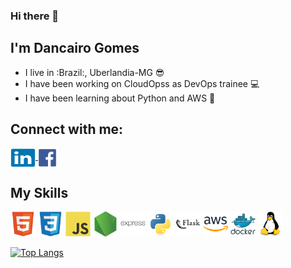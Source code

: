 ### Hi there 👋
## I'm Dancairo Gomes
- I live in :Brazil:, Uberlandia-MG 😎
- I have been working on CloudOpss as DevOps trainee 💻
- I have been learning about Python and AWS :sparkling_heart:

## Connect with me:
<a href="https://www.linkedin.com/in/dancairo-gomes-1a5b221b5/" target ="_blank">
<img align="center" alt="dancairo-linkedin" height="30" width="40" src="https://raw.githubusercontent.com/devicons/devicon/master/icons/linkedin/linkedin-plain.svg" style="max-width:100%;"> 
</a>  
<a href="https://www.linkedin.com/in/dancairo-gomes-1a5b221b5/" target ="_blank">
<img align="center" alt="dancairo-facebook height="22" width="30" src="https://raw.githubusercontent.com/devicons/devicon/master/icons/facebook/facebook-original.svg" style="max-width:100%;"> 
</a>

## My Skills
<img align="center" alt="HTML" height="40" width="40" src="https://raw.githubusercontent.com/devicons/devicon/master/icons/html5/html5-original.svg" style="max-width:100%;"></img> 
<img align="center" alt="CSS" height="40" width="40" src="https://raw.githubusercontent.com/devicons/devicon/master/icons/css3/css3-original.svg" style="max-width:100%;"></img> 
<img align="center" alt="javascript" height="40" width="40" src="https://raw.githubusercontent.com/devicons/devicon/master/icons/javascript/javascript-original.svg" style="max-width:100%;"></img>
<img align="center" alt="Node" height="40" width="40" src="https://raw.githubusercontent.com/devicons/devicon/master/icons/nodejs/nodejs-original.svg" style="max-width:100%;"></img>
<img align="center" alt="Express" height="40" width="40" src="https://raw.githubusercontent.com/devicons/devicon/master/icons/express/express-original-wordmark.svg" style="max-width:100%;"></img>
<img align="center" alt="Python" height="40" width="40" src="https://raw.githubusercontent.com/devicons/devicon/master/icons/python/python-original.svg" style="max-width:100%;"></img>
<img align="center" alt="Flask" height="40" width="40" src="https://raw.githubusercontent.com/devicons/devicon/master/icons/flask/flask-original-wordmark.svg" style="max-width:100%;"></img>
<img align="center" alt="AWS" height="40" width="40" src="https://raw.githubusercontent.com/devicons/devicon/master/icons/amazonwebservices/amazonwebservices-original-wordmark.svg" style="max-width:100%;"></img>
<img align="center" alt="Docker" height="40" width="40" src="https://raw.githubusercontent.com/devicons/devicon/master/icons/docker/docker-original-wordmark.svg" style="max-width:100%;"></img>
<img align="center" alt="Linux" height="40" width="40" src="https://raw.githubusercontent.com/devicons/devicon/master/icons/linux/linux-original.svg" style="max-width:100%;"></img>
<br><br>
[![Top Langs](https://github-readme-stats.vercel.app/api/top-langs/?username=Dancairo-Gomes)](https://github.com/Dancairo-Gomes/github-readme-stats)

<!--
**Dancairo-Gomes/Dancairo-Gomes** is a ✨ _special_ ✨ repository because its `README.md` (this file) appears on your GitHub profile.

Here are some ideas to get you started:

- 🔭 I’m currently working on CloudOpss...
- 🌱 I’m currently learning Python, AWS...
- 👯 I’m looking to collaborate on ...
- 🤔 I’m looking for help with ...
- 💬 Ask me about ...
- 📫 How to reach me: ...
- 😄 Pronouns: ...
- ⚡ Fun fact: ...
-->

